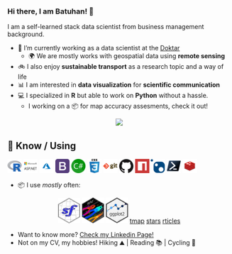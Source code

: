 ### Hi there, I am Batuhan! 👋
  
I am a self-learned stack data scientist from business management background.

- :mag_right: I’m currently working as a data scientist at the [Doktar](https://zgis.at/)
  - :earth_africa: We are mostly works with geospatial data using **remote sensing**
- :bike: I also enjoy **sustainable transport** as a research topic and a way of life
- :bar_chart: I am interested in **data visualization** for **scientific communication**
- :computer: I specialized in **R** but able to work on **Python** without a hassle.
  - I working on a 📦 for map accuracy assesments, check it out! 
<p align="center">
  <a href="https://github.com/bkavlak/bootmap"><img src="https://raw.githubusercontent.com/luukvdmeer/sfnetworks/master/man/figures/logo.png" width="70px"/></a>
</p>

## 🧠 Know / Using

<img src="https://github.com/github/explore/blob/main/topics/r/r.png" height="32" /> <img src="https://github.com/github/explore/blob/main/topics/aspnet/aspnet.png?raw=true" height="32" /> <img src="https://github.com/github/explore/blob/main/topics/azure/azure.png?raw=true" height="32" /> <img src="https://github.com/github/explore/blob/main/topics/bootstrap/bootstrap.png?raw=true" height="32" /> <img src="https://github.com/github/explore/blob/main/topics/csharp/csharp.png?raw=true" height="32" /> <img src="https://github.com/github/explore/blob/main/topics/css/css.png?raw=true" height="32" />  <img src="https://github.com/github/explore/blob/main/topics/git/git.png?raw=true" height="32" /> <img src="https://github.com/github/explore/blob/main/topics/github/github.png?raw=true" height="32" /> <img src="https://github.com/github/explore/blob/main/topics/npm/npm.png?raw=true" height="32" /> <img src="https://github.com/github/explore/blob/main/topics/nuget/nuget.png?raw=true" height="32" /> <img src="https://github.com/github/explore/blob/main/topics/powershell/powershell.png?raw=true" height="32" /> <img src="https://github.com/github/explore/blob/main/topics/redis/redis.png?raw=true" height="32" />

  - 📦 I use *mostly* often: 
<p align="center">
  <a href="https://github.com/r-spatial/sf"><img src="https://raw.githubusercontent.com/loreabad6/sfnetworks_WiG/main/figs/sf.png" width="50px"/></a>
  <a href="https://github.com/tidyverse/dplyr"><img src="https://raw.githubusercontent.com/tidyverse/dplyr/master/man/figures/logo.png" width="50px"/></a>
  <a href="https://github.com/tidyverse/ggplot2"><img src="https://raw.githubusercontent.com/tidyverse/ggplot2/master/man/figures/logo.png" width="50px"/></a>
  <a href="https://github.com/mtennekes/tmap">tmap</a>
  <a href="https://github.com/r-spatial/stars/">stars</a>
  <a href="https://github.com/rstudio/rticles">rticles</a> 
</p>

- Want to know more? [Check my Linkedin Page!](https://www.linkedin.com/in/batuhan-kavlak-05b631a8)
- Not on my CV, my hobbies! Hiking :mountain: | Reading :books: | Cycling :bicyclist: 

<!--
Here are some ideas to get you started:


- 🌱 I’m currently learning ...
- 👯 I’m looking to collaborate on ...
- 🤔 I’m looking for help with ...
- 💬 Ask me about ...
- 📫 How to reach me: ...
- 😄 Pronouns: ...
- ⚡ Fun fact: ...
-->
